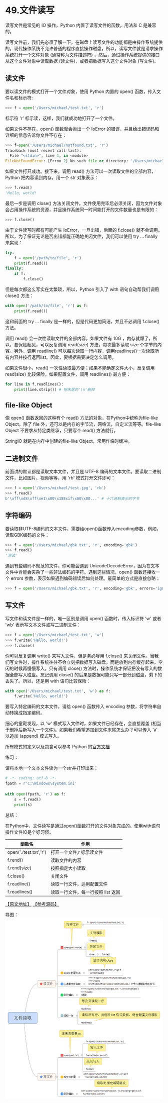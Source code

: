 # 49.文件读写

读写文件是常见的 IO 操作，Python 内置了读写文件的函数，用法和 C 是兼容的。

读写文件前，我们先必须了解一下，在磁盘上读写文件的功能都是由操作系统提供的，现代操作系统不允许普通的程序直接操作磁盘，所以，读写文件就是请求操作系统打开一个文件对象 (通常称为文件描述符) ，然后，通过操作系统提供的接口从这个文件对象中读取数据 (读文件)，或者把数据写入这个文件对象 (写文件)。

## 读文件

要以读文件的模式打开一个文件对象，使用 Python 内置的 open() 函数，传入文件名和标示符:

````python
>>> f = open('/Users/michael/test.txt', 'r')
````
标示符 'r' 标示读，这样，我们就成功地打开了一个文件。

如果文件不存在，open() 函数就会抛出一个 IoError 的错误，并且给出错误码和详细的信息告诉你文件不存在：
````python
>>> f=open('/Users/michael/notfound.txt', 'r')
Traceback (most recent call last):
  File "<stdin>", line 1, in <module>
FileNotFoundError: [Errno 2] No such file or directory: '/Users/michael/notfound.txt'
```` 
如果文件打开成功。接下来，调用 read() 方法可以一次读取文件的全部内容，Python 把内容读到内存，用一个 str 对象表示：
````python
>>> f.read()
'Hello, world!
````

最后一步是调用 close() 方法关闭文件。文件使用完毕后必须关闭，因为文件对象会占用操作系统的资源，并且操作系统同一时间能打开的文件数量也是有限的：
````python
>>> f.close()
````

由于文件读写时都有可能产生 IoError，一旦出错，后面的 f.close() 就不会调用。所以，为了保证无论是否出错都能正确地关闭文件，我们可以使用 try ... finally 来实现：

````python
try:
    f = open('/path/to/file', 'r')
    print(f.read())
finally:
    if f:
        f.close()
````

但是每次都这么写实在太繁琐，所以，Python 引入了 with 语句自动帮我们调用 close() 方法：

````python
with open('/path/to/file', 'r') as f:
    print(f.read())
````

这和前面的 try ... finally 是一样的，但是代码更加简洁，并且不必调用 f.close() 方法。

调用 read() 会一次性读取文件的全部内容，如果文件有 10G ，内存就爆了，所以，要保险起见，可以反复调用 read(size) 方法，每次最多读取 size 个字节的内容。另外，调用 readline() 可以每次读取一行内容，调用readlines()一次读取所有内容并按行返回list。因此，要根据需要决定怎么调用。

如果文件很小，read() 一次性读取最方便；如果不能确定文件大小，反复调用 read(size) 比较保险，如果配置文件，调用 readlines() 最方便：

````python
for line in f.readlines():
    print(line.strip()) # 把末尾的'\n'删掉
````


## file-like Object

像 open() 函数返回的这种有个 read() 方法的对象，在Python中统称为file-like Object。除了 file 外，还可以是内存的字节流，网络流，自定义流等等。file-like Object 不要求从特定类继承，只要写个 read() 方法就行。

StringIO 就是在内存中创建的file-like Object，常用作临时缓冲。

## 二进制文件

前面讲的默认都是读取文本文件，并且是 UTF-8 编码的文本文件。要读取二进制文件，比如图片、视频等等，用 'rb' 模式打开文件即可：

````python
>>> f = open('/Users/michael/test.jpg', 'rb')
>>> f.read()
b'\xff\xd8\xff\xe1\x00\x18Exif\x00\x00...' # 十六进制表示的字节
````

## 字符编码

要读取非UTF-8编码的文本文件，需要给open()函数传入encoding参数，例如，读取GBK编码的文件：

````python
>>> f = open('/Users/michael/gbk.txt', 'r', encoding='gbk')
>>> f.read()
'测试'
````

遇到有些编码不规范的文件，你可能会遇到 UnicodeDecodeError，因为在文本文件中肯能会夹杂了一些非法编码的字符。遇到这些情况，open() 函数还接收一个 errors 参数，表示如果遇到编码错误后如何处理。最简单的方式是直接忽略：

````python
>>> f = open('/Users/michael/gbk.txt', 'r', encoding='gbk', errors='ignore')
````

## 写文件

写文件和读文件是一样的，唯一区别是调用 open() 函数时，传入标识符 'w' 或者 'wb' 表示写文本文件或写二进制文件：

````python
>>> f = open('/Users/michael/test.txt', 'w')
>>> f.write('Hello, world!')
>>> f.close()
````
你可以反复调用 write() 来写入文件，但是务必嗲用 f.close() 来关闭文件。当我们写文件时，操作系统往往不会立刻把数据写入磁盘，而是放到内存缓存起来。空闲的时候再慢慢写入。只有调用 close() 方法时，操作系统才保证把没有写入的数据全部写入磁盘。忘记调用 close() 的后果是数据可能只写一部分到磁盘，剩下的丢失了。所以，还是用 with 语句比较保险：
````python
with open('/Users/michael/test.txt', 'w') as f:
    f.write('Hello, world!')
````

要写入特定编码的文本文件，请给 open() 函数传入 encoding 参数，将字符串自动转换成指定编码。

细心的童鞋发现，以 'w' 模式写入文件时，如果文件已经存在，会直接覆盖 (相当于删掉后新写入一个文件)。如果我们希望追加到文件末尾怎么办？可以传入 'a' 以追加 (append) 模式写入。

所有模式的定义以及包含可以参考 Python 的[官方文档](https://docs.python.org/3/library/functions.html#open)


练习：

请将本地一个文本文件读为一个str并打印出来：

````python
# -*- coding: utf-8 -*-
fpath = r'C:\Windows\system.ini'

with open(fpath, 'r') as f:
    s = f.read()
    print(s)
````

总结：

在Python中，文件读写是通过open()函数打开的文件对象完成的。使用with语句操作文件IO是个好习惯。


|函数名|作用|
|------|---|
|open('./test.txt','r')|打开一个文件,r 标示读文件|
|f.rend()|读取文件的内容|
|f.rend(size)|按照指定大小读取|
|f.close()|关闭文件|
|f.readline()|读取一行文件，适用配置文件|
|f.readlines()|读取一行文件，每一行按照 list 返回|

[【原文地址】](https://www.liaoxuefeng.com/wiki/0014316089557264a6b348958f449949df42a6d3a2e542c000/001431917715991ef1ebc19d15a4afdace1169a464eecc2000) [【参考源码】](https://github.com/michaelliao/learn-python3/tree/master/samples/io/with_file.py)


导图：
![文件读取](../images/文件读取.png)
